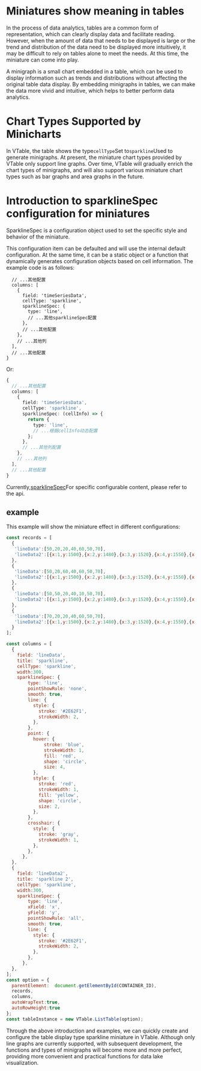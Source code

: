 # Miniatures show meaning in tables

In the process of data analytics, tables are a common form of representation, which can clearly display data and facilitate reading. However, when the amount of data that needs to be displayed is large or the trend and distribution of the data need to be displayed more intuitively, it may be difficult to rely on tables alone to meet the needs. At this time, the miniature can come into play.

A minigraph is a small chart embedded in a table, which can be used to display information such as trends and distributions without affecting the original table data display. By embedding minigraphs in tables, we can make the data more vivid and intuitive, which helps to better perform data analytics.

# Chart Types Supported by Minicharts

In VTable, the table shows the type`cellType`Set to`sparkline`Used to generate minigraphs. At present, the miniature chart types provided by VTable only support line graphs. Over time, VTable will gradually enrich the chart types of minigraphs, and will also support various miniature chart types such as bar graphs and area graphs in the future.

# Introduction to sparklineSpec configuration for miniatures

SparklineSpec is a configuration object used to set the specific style and behavior of the miniature.

This configuration item can be defaulted and will use the internal default configuration. At the same time, it can be a static object or a function that dynamically generates configuration objects based on cell information. The example code is as follows:

```typescript{
  // ...其他配置
  columns: [
    {
      field: 'timeSeriesData',
      cellType: 'sparkline',
      sparklineSpec: {
        type: 'line',
        // ...其他sparklineSpec配置
      },
      // ...其他配置
    },
    // ...其他列
  ],
  // ...其他配置
}
```

Or:

```typescript
{
  // ...其他配置
  columns: [
    {
      field: 'timeSeriesData',
      cellType: 'sparkline',
      sparklineSpec: (cellInfo) => {
        return {
          type: 'line',
          // ...根据cellInfo动态配置
        };
      },
      // ...其他列配置
    },
    // ...其他列
  ],
  // ...其他配置
}
```

Currently,[sparklineSpec](TODO)For specific configurable content, please refer to the api.

## example

This example will show the miniature effect in different configurations:

```javascript livedemo template=vtable
const records = [
  {
   'lineData':[50,20,20,40,60,50,70],
   'lineData2':[{x:1,y:1500},{x:2,y:1480},{x:3,y:1520},{x:4,y:1550},{x:5,y:1600}],
  },
  {
   'lineData':[50,20,60,40,60,50,70],
   'lineData2':[{x:1,y:1500},{x:2,y:1480},{x:3,y:1520},{x:4,y:1550},{x:5,y:1600}],
  },
  {
   'lineData':[50,50,20,40,10,50,70],
   'lineData2':[{x:1,y:1500},{x:2,y:1480},{x:3,y:1520},{x:4,y:1550},{x:5,y:1600}],
  },
  {
   'lineData':[70,20,20,40,60,50,70],
   'lineData2':[{x:1,y:1500},{x:2,y:1480},{x:3,y:1520},{x:4,y:1550},{x:5,y:1600}],
  }
];

const columns = [
  {
    field: 'lineData',
    title: 'sparkline',
    cellType: 'sparkline',
    width:300,
    sparklineSpec: {
        type: 'line',
        pointShowRule: 'none',
        smooth: true,
        line: {
          style: {
            stroke: '#2E62F1',
            strokeWidth: 2,
          },
        },
        point: {
          hover: {
              stroke: 'blue',
              strokeWidth: 1,
              fill: 'red',
              shape: 'circle',
              size: 4,
          },
          style: {
            stroke: 'red',
            strokeWidth: 1,
            fill: 'yellow',
            shape: 'circle',
            size: 2,
          },
        },
        crosshair: {
          style: {
            stroke: 'gray',
            strokeWidth: 1,
          },
        },
      },
  },
  {
    field: 'lineData2',
    title: 'sparkline 2',
    cellType: 'sparkline',
    width:300,
    sparklineSpec: {
        type: 'line', 
        xField: 'x',
        yField: 'y',
        pointShowRule: 'all',
        smooth: true,
        line: {
          style: {
            stroke: '#2E62F1',
            strokeWidth: 2,
          },
        },
      },
  },
];
const option = {
  parentElement:  document.getElementById(CONTAINER_ID),
  records,
  columns,
  autoWrapText:true,
  autoRowHeight:true
};
const tableInstance = new VTable.ListTable(option);

```

Through the above introduction and examples, we can quickly create and configure the table display type sparkline miniature in VTable. Although only line graphs are currently supported, with subsequent development, the functions and types of minigraphs will become more and more perfect, providing more convenient and practical functions for data lake visualization.
